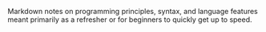 Markdown notes on programming principles, syntax, and language features meant primarily as a refresher or for beginners to quickly get up to speed.
